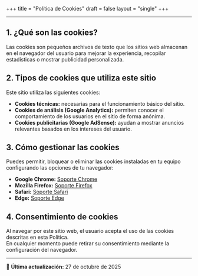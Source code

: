 +++
title = "Política de Cookies"
draft = false
layout = "single"
+++

---

## 1. ¿Qué son las cookies?

Las cookies son pequeños archivos de texto que los sitios web almacenan en el navegador del usuario para mejorar la experiencia, recopilar estadísticas o mostrar publicidad personalizada.

## 2. Tipos de cookies que utiliza este sitio

Este sitio utiliza las siguientes cookies:

- **Cookies técnicas:** necesarias para el funcionamiento básico del sitio.  
- **Cookies de análisis (Google Analytics):** permiten conocer el comportamiento de los usuarios en el sitio de forma anónima.  
- **Cookies publicitarias (Google AdSense):** ayudan a mostrar anuncios relevantes basados en los intereses del usuario.

## 3. Cómo gestionar las cookies

Puedes permitir, bloquear o eliminar las cookies instaladas en tu equipo configurando las opciones de tu navegador:

- **Google Chrome:** [Soporte Chrome](https://support.google.com/chrome/answer/95647)
- **Mozilla Firefox:** [Soporte Firefox](https://support.mozilla.org/es/kb/habilitar-y-deshabilitar-cookies)
- **Safari:** [Soporte Safari](https://support.apple.com/es-es/guide/safari/sfri11471/mac)
- **Edge:** [Soporte Edge](https://support.microsoft.com/es-es/help/4027947)

## 4. Consentimiento de cookies

Al navegar por este sitio web, el usuario acepta el uso de las cookies descritas en esta Política.  
En cualquier momento puede retirar su consentimiento mediante la configuración del navegador.

---

📅 **Última actualización:** 27 de octubre de 2025

